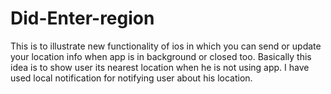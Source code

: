 Did-Enter-region
================

This is to illustrate new functionality of ios in which you can send or update your location info when app is in background or closed too. Basically this idea is to show user its nearest location when he is not using app. I have used local notification for notifying user about his location.